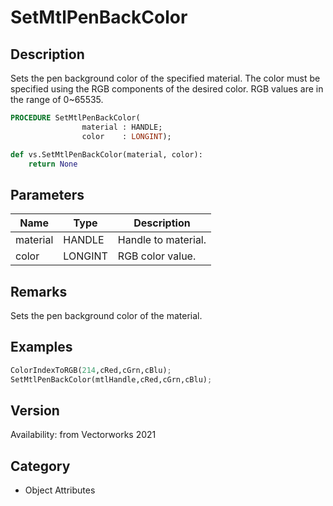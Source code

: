 # SetMtlPenBackColor

## Description
Sets the pen background color of the specified material. The color must be specified using the RGB components of the desired color. RGB values are in the range of 0~65535.

```pascal
PROCEDURE SetMtlPenBackColor(
				material : HANDLE;
				color    : LONGINT);
```

```python
def vs.SetMtlPenBackColor(material, color):
    return None
```

## Parameters
|Name|Type|Description|
|---|---|---|
|material|HANDLE|Handle to material.|
|color|LONGINT|RGB color value.|

## Remarks
Sets the pen background color of the material.

## Examples
```python
ColorIndexToRGB(214,cRed,cGrn,cBlu);
SetMtlPenBackColor(mtlHandle,cRed,cGrn,cBlu);
```

## Version
Availability: from Vectorworks 2021

## Category
* Object Attributes

